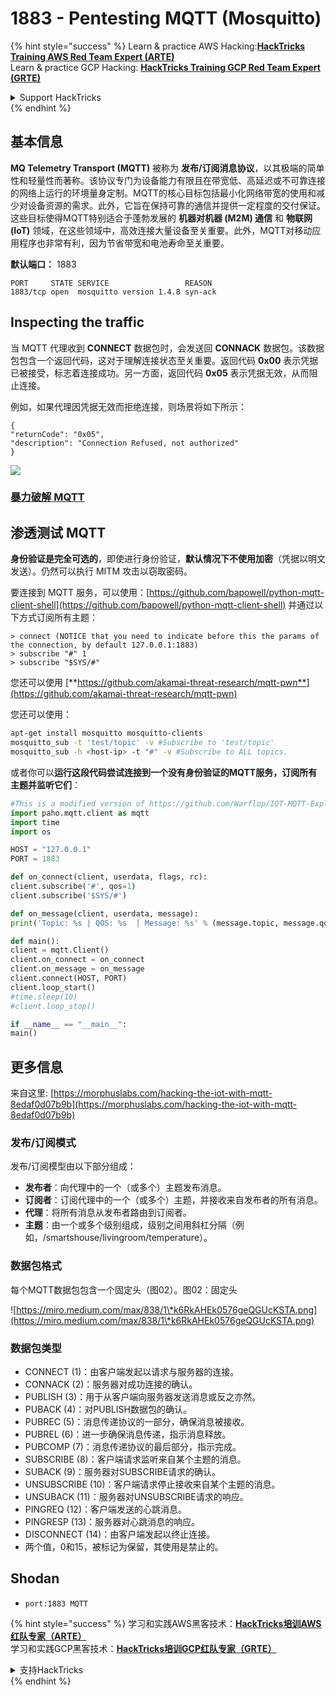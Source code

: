# 1883 - Pentesting MQTT (Mosquitto)

{% hint style="success" %}
Learn & practice AWS Hacking:<img src="/.gitbook/assets/arte.png" alt="" data-size="line">[**HackTricks Training AWS Red Team Expert (ARTE)**](https://training.hacktricks.xyz/courses/arte)<img src="/.gitbook/assets/arte.png" alt="" data-size="line">\
Learn & practice GCP Hacking: <img src="/.gitbook/assets/grte.png" alt="" data-size="line">[**HackTricks Training GCP Red Team Expert (GRTE)**<img src="/.gitbook/assets/grte.png" alt="" data-size="line">](https://training.hacktricks.xyz/courses/grte)

<details>

<summary>Support HackTricks</summary>

* Check the [**subscription plans**](https://github.com/sponsors/carlospolop)!
* **Join the** 💬 [**Discord group**](https://discord.gg/hRep4RUj7f) or the [**telegram group**](https://t.me/peass) or **follow** us on **Twitter** 🐦 [**@hacktricks\_live**](https://twitter.com/hacktricks\_live)**.**
* **Share hacking tricks by submitting PRs to the** [**HackTricks**](https://github.com/carlospolop/hacktricks) and [**HackTricks Cloud**](https://github.com/carlospolop/hacktricks-cloud) github repos.

</details>
{% endhint %}


## 基本信息

**MQ Telemetry Transport (MQTT)** 被称为 **发布/订阅消息协议**，以其极端的简单性和轻量性而著称。该协议专门为设备能力有限且在带宽低、高延迟或不可靠连接的网络上运行的环境量身定制。MQTT的核心目标包括最小化网络带宽的使用和减少对设备资源的需求。此外，它旨在保持可靠的通信并提供一定程度的交付保证。这些目标使得MQTT特别适合于蓬勃发展的 **机器对机器 (M2M) 通信** 和 **物联网 (IoT)** 领域，在这些领域中，高效连接大量设备至关重要。此外，MQTT对移动应用程序也非常有利，因为节省带宽和电池寿命至关重要。

**默认端口：** 1883
```
PORT     STATE SERVICE                 REASON
1883/tcp open  mosquitto version 1.4.8 syn-ack
```
## Inspecting the traffic

当 MQTT 代理收到 **CONNECT** 数据包时，会发送回 **CONNACK** 数据包。该数据包包含一个返回代码，这对于理解连接状态至关重要。返回代码 **0x00** 表示凭据已被接受，标志着连接成功。另一方面，返回代码 **0x05** 表示凭据无效，从而阻止连接。

例如，如果代理因凭据无效而拒绝连接，则场景将如下所示：
```
{
"returnCode": "0x05",
"description": "Connection Refused, not authorized"
}
```
![](<../.gitbook/assets/image (976).png>)

### [**暴力破解 MQTT**](../generic-methodologies-and-resources/brute-force.md#mqtt)

## 渗透测试 MQTT

**身份验证是完全可选的**，即使进行身份验证，**默认情况下不使用加密**（凭据以明文发送）。仍然可以执行 MITM 攻击以窃取密码。

要连接到 MQTT 服务，可以使用：[https://github.com/bapowell/python-mqtt-client-shell](https://github.com/bapowell/python-mqtt-client-shell) 并通过以下方式订阅所有主题：
```
> connect (NOTICE that you need to indicate before this the params of the connection, by default 127.0.0.1:1883)
> subscribe "#" 1
> subscribe "$SYS/#"
```
您还可以使用 [**https://github.com/akamai-threat-research/mqtt-pwn**](https://github.com/akamai-threat-research/mqtt-pwn)

您还可以使用：
```bash
apt-get install mosquitto mosquitto-clients
mosquitto_sub -t 'test/topic' -v #Subscribe to 'test/topic'
mosquitto_sub -h <host-ip> -t "#" -v #Subscribe to ALL topics.
```
或者你可以**运行这段代码尝试连接到一个没有身份验证的MQTT服务，订阅所有主题并监听它们**：
```python
#This is a modified version of https://github.com/Warflop/IOT-MQTT-Exploit/blob/master/mqtt.py
import paho.mqtt.client as mqtt
import time
import os

HOST = "127.0.0.1"
PORT = 1883

def on_connect(client, userdata, flags, rc):
client.subscribe('#', qos=1)
client.subscribe('$SYS/#')

def on_message(client, userdata, message):
print('Topic: %s | QOS: %s  | Message: %s' % (message.topic, message.qos, message.payload))

def main():
client = mqtt.Client()
client.on_connect = on_connect
client.on_message = on_message
client.connect(HOST, PORT)
client.loop_start()
#time.sleep(10)
#client.loop_stop()

if __name__ == "__main__":
main()
```
## 更多信息

来自这里: [https://morphuslabs.com/hacking-the-iot-with-mqtt-8edaf0d07b9b](https://morphuslabs.com/hacking-the-iot-with-mqtt-8edaf0d07b9b)

### 发布/订阅模式 <a href="#b667" id="b667"></a>

发布/订阅模型由以下部分组成：

* **发布者**：向代理中的一个（或多个）主题发布消息。
* **订阅者**：订阅代理中的一个（或多个）主题，并接收来自发布者的所有消息。
* **代理**：将所有消息从发布者路由到订阅者。
* **主题**：由一个或多个级别组成，级别之间用斜杠分隔（例如，/smartshouse/livingroom/temperature）。

### 数据包格式 <a href="#f15a" id="f15a"></a>

每个MQTT数据包包含一个固定头（图02）。图02：固定头

![https://miro.medium.com/max/838/1\*k6RkAHEk0576geQGUcKSTA.png](https://miro.medium.com/max/838/1\*k6RkAHEk0576geQGUcKSTA.png)

### 数据包类型

* CONNECT (1)：由客户端发起以请求与服务器的连接。
* CONNACK (2)：服务器对成功连接的确认。
* PUBLISH (3)：用于从客户端向服务器发送消息或反之亦然。
* PUBACK (4)：对PUBLISH数据包的确认。
* PUBREC (5)：消息传递协议的一部分，确保消息被接收。
* PUBREL (6)：进一步确保消息传递，指示消息释放。
* PUBCOMP (7)：消息传递协议的最后部分，指示完成。
* SUBSCRIBE (8)：客户端请求监听来自某个主题的消息。
* SUBACK (9)：服务器对SUBSCRIBE请求的确认。
* UNSUBSCRIBE (10)：客户端请求停止接收来自某个主题的消息。
* UNSUBACK (11)：服务器对UNSUBSCRIBE请求的响应。
* PINGREQ (12)：客户端发送的心跳消息。
* PINGRESP (13)：服务器对心跳消息的响应。
* DISCONNECT (14)：由客户端发起以终止连接。
* 两个值，0和15，被标记为保留，其使用是禁止的。

## Shodan

* `port:1883 MQTT`


{% hint style="success" %}
学习和实践AWS黑客技术：<img src="/.gitbook/assets/arte.png" alt="" data-size="line">[**HackTricks培训AWS红队专家（ARTE）**](https://training.hacktricks.xyz/courses/arte)<img src="/.gitbook/assets/arte.png" alt="" data-size="line">\
学习和实践GCP黑客技术：<img src="/.gitbook/assets/grte.png" alt="" data-size="line">[**HackTricks培训GCP红队专家（GRTE）**<img src="/.gitbook/assets/grte.png" alt="" data-size="line">](https://training.hacktricks.xyz/courses/grte)

<details>

<summary>支持HackTricks</summary>

* 查看[**订阅计划**](https://github.com/sponsors/carlospolop)!
* **加入** 💬 [**Discord群组**](https://discord.gg/hRep4RUj7f)或[**电报群组**](https://t.me/peass)或**在** **Twitter** 🐦 [**@hacktricks\_live**](https://twitter.com/hacktricks\_live)**上关注我们。**
* **通过向** [**HackTricks**](https://github.com/carlospolop/hacktricks)和[**HackTricks Cloud**](https://github.com/carlospolop/hacktricks-cloud) github库提交PR分享黑客技巧。

</details>
{% endhint %}
